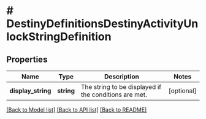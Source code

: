 # # DestinyDefinitionsDestinyActivityUnlockStringDefinition

## Properties

Name | Type | Description | Notes
------------ | ------------- | ------------- | -------------
**display_string** | **string** | The string to be displayed if the conditions are met. | [optional]

[[Back to Model list]](../../README.md#models) [[Back to API list]](../../README.md#endpoints) [[Back to README]](../../README.md)
